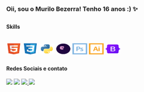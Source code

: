 ### Oii, sou o Murilo Bezerra! Tenho 16 anos :) ✨

##
#### Skills
<div style="display: inline_block"><br>
  <img align="center" alt="muri-HTML" height="30" width="40" src="https://raw.githubusercontent.com/devicons/devicon/master/icons/html5/html5-original.svg">
  <img align="center" alt="muri-CSS" height="30" width="40" src="https://raw.githubusercontent.com/devicons/devicon/master/icons/css3/css3-original.svg">
  <img align="center" alt="muri-Python" height="30" width="40" src="https://raw.githubusercontent.com/devicons/devicon/master/icons/python/python-original.svg">
  <img align="center" alt="muri-AE" height="30" width="40" src="https://raw.githubusercontent.com/devicons/devicon/master/icons/aftereffects/aftereffects-original.svg">
   <img align="center" alt="muri-Photoshop" height="30" width="40" src="https://raw.githubusercontent.com/devicons/devicon/master/icons/photoshop/photoshop-line.svg">
   <img align="center" alt="muri-Illustrator" height="30" width="40" src="https://raw.githubusercontent.com/devicons/devicon/master/icons/illustrator/illustrator-line.svg">
   <img align="center" alt="muri-Bootstrap" height="30" width="40" src="https://raw.githubusercontent.com/devicons/devicon/master/icons/bootstrap/bootstrap-original.svg">
</div>

##
  #### Redes Sociais e contato
<div>
  <a href="https://instagram.com/murilobezs" target="_blank"><img src="https://img.shields.io/badge/-Instagram-%23E4405F?style=for-the-badge&logo=instagram&logoColor=white" target="_blank"></a>
  <a href = "mailto:murilobezs@gmail.com"><img src="https://img.shields.io/badge/-Gmail-%23333?style=for-the-badge&logo=gmail&logoColor=white" target="_blank"></a>
  <a href = "https://api.whatsapp.com/send?phone=5511930850009"><img src="https://img.shields.io/badge/WhatsApp-25D366?style=for-the-badge&logo=whatsapp&logoColor=white"</a>
  <a href = "mailto:murilo.silva388@etec.sp.gov.br"><img src="https://img.shields.io/badge/Microsoft_Outlook-0078D4?style=for-the-badge&logo=microsoft-outlook&logoColor=white"</a>
  
</div>



<!-- ![Top Langs](https://github-readme-stats.vercel.app/api/top-langs/?username=murilobez&layout=compact&theme=dracula) -->
<!--
**murilobez/murilobez** is a ✨ _special_ ✨ repository because its `README.md` (this file) appears on your GitHub profile.

Here are some ideas to get you started:

- 🔭 I’m currently working on ...
- 🌱 I’m currently learning ...
- 👯 I’m looking to collaborate on ...
- 🤔 I’m looking for help with ...
- 💬 Ask me about ...
- 📫 How to reach me: ...
- 😄 Pronouns: ...
- ⚡ Fun fact: ...
-->
